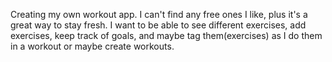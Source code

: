 Creating my own workout app. I can't find any free ones I like, plus it's a great way to stay fresh. I  want to be able to see different exercises, add exercises, keep track of goals, and maybe tag them(exercises) as I do them in a workout or maybe create workouts.